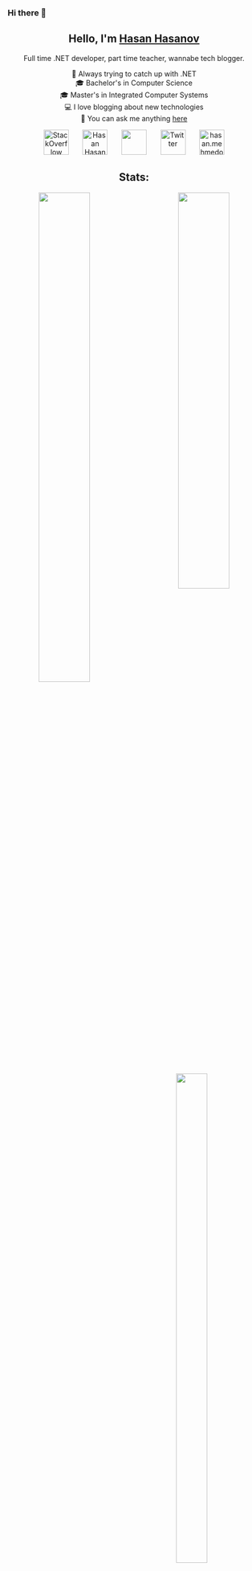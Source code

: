 ### Hi there 👋


<!--- Main title -->
<h2 align="center">
	Hello, I'm
	<b><a target="_blank" href="https://www.linkedin.com/in/hasan-hasanov-09b74166/">Hasan Hasanov</a></b>
</h2>


<!--- Description -->
<p align="center">Full time .NET developer, part time teacher, wannabe tech blogger.</p>

<p align="center">
  🏃 Always trying to catch up with .NET
  <br>
  🎓 Bachelor's in Computer Science
  <br>
  🎓 Master's in Integrated Computer Systems
  <br>
  💻 I love blogging about new technologies
  <br>
  💬 You can ask me anything <a href="https://github.com/hasan-hasanov/hasan-hasanov/issues" title="Issues">here</a>
</p>

<!--- Social Icons -->
<p align="center">
  <a href="https://stackoverflow.com/users/3833086/hasan-hasanov"><img width="50px" alt="StackOverflow" title="StackOverflow" src="/images/stackoverflow.svg"/></a>
  &#8287;&#8287;&#8287;&#8287;&#8287;
  <a href="https://hasan-hasanov.com"><img width="50px" alt="Hasan Hasanov's Blog" title="Hasan Hasanov's Blog" src="/images/web.svg"/></a>
  &#8287;&#8287;&#8287;&#8287;&#8287;
  <a href="https://www.linkedin.com/in/hasan-hasanov-09b74166" alt="LinkedIn" title="LinkedIn"><img width="50px" src="/images/linkedin.svg"/></a>
  &#8287;&#8287;&#8287;&#8287;&#8287;
  <a href="https://twitter.com/hmhasanov"><img width="50px" alt="Twitter" title="Twitter" src="/images/twitter.svg"></a>
  &#8287;&#8287;&#8287;&#8287;&#8287;
  <a href="mailto:hasan.mehmedov@gmail.com"><img width="50px" alt="hasan.mehmedov@gmail.com" title="hasan.mehmedov@gmail.com" src="/images/email.svg"/></a>
</p>


<!--- Github Stats -->
<h2 align="center">Stats:</h2>
<p align=center>
	<div align=center>
		<a href="https://github-readme-stats.vercel.app/api?username=hasan-hasanov&show_icons=true&count_private=true&hide=issues,contribs&hide_border=true&bg_color=00000000&title_color=ffb000&text_color=785ef0&icon_color=6cc644" title="Go to Source"> <img width="45%" align="left" height="50%" width="auto" src="https://github-readme-stats.vercel.app/api?username=hasan-hasanov&show_icons=true&count_private=true&hide=issues,contribs&hide_border=true&bg_color=00000000&title_color=ffb000&text_color=785ef0&icon_color=6cc644" /> </a>
		<a href="http://github-readme-streak-stats.herokuapp.com/?user=hasan-hasanov&theme=vision-friendly-dark&hide_border=true&date_format=M%20j%5B%2C%20Y%5D&background=FFFFFF00&dates=785EF0" title="Go to Source"> <img width="45%" align="right" src="http://github-readme-streak-stats.herokuapp.com/?user=hasan-hasanov&theme=vision-friendly-dark&hide_border=true&date_format=M%20j%5B%2C%20Y%5D&background=FFFFFF00&dates=785EF0" /> </a>
	</div>
	<br>
	<br>
	<br>
	<br>
	<br>
	<br>
	<br>
	<br>
	<div align=center>
		<a href="https://github-readme-stats.vercel.app/api/top-langs/?username=hasan-hasanov&layout=compact&langs_count=6&hide_border=true&bg_color=00000000&title_color=ffb000&text_color=785ef0&icon_color=6cc644"> <img align="center" width="35%" height="50%" width="auto" src="https://github-readme-stats.vercel.app/api/top-langs/?username=hasan-hasanov&layout=compact&langs_count=6&hide_border=true&bg_color=00000000&title_color=ffb000&text_color=785ef0&icon_color=6cc644" /> </a>
	</div>
</p>


<!--- Repositories -->
<h2 align="center"> Repositories: </h2>
<br />
<p align="center">
	<a href="https://github.com/hasan-hasanov/ScoopBox"> <img width="45%" align="center" src="https://github-readme-stats.vercel.app/api/pin/?username=hasan-hasanov&repo=ScoopBox&bg_color=00000000&title_color=ffb000&text_color=785ef0&icon_color=6cc644&border_color=ffb000" /> </a> <span>&nbsp;</span>
	<a href="https://github.com/hasan-hasanov/Boxer"> <img width="45%" align="center" src="https://github-readme-stats.vercel.app/api/pin/?username=hasan-hasanov&repo=Boxer&bg_color=00000000&title_color=ffb000&text_color=785ef0&icon_color=6cc644&border_color=ffb000" /> </a>
</p>
<p align="center">
	<a href="https://github.com/hasan-hasanov/AirpodsBatteryIndicator"> <img width="45%" align="center" src="https://github-readme-stats.vercel.app/api/pin/?username=hasan-hasanov&repo=AirpodsBatteryIndicator&bg_color=00000000&title_color=ffb000&text_color=785ef0&icon_color=6cc644&border_color=ffb000" /> </a> <span>&nbsp;</span>
	<a href="https://github.com/hasan-hasanov/blog-examples"> <img width="45%" align="center" src="https://github-readme-stats.vercel.app/api/pin/?username=hasan-hasanov&repo=blog-examples&bg_color=00000000&title_color=ffb000&text_color=785ef0&icon_color=6cc644&border_color=ffb000" /> </a>
</p>

## 🔥 Languages:

<p align="left"> 
    <a href="https://www.java.com" target="_blank"> <img src="https://img.icons8.com/color/48/000000/java-coffee-cup-logo.png"/ > </a>
    <a href="https://developer.mozilla.org/en-US/docs/Web/JavaScript" target="_blank"> <img src="https://img.icons8.com/color/48/000000/javascript.png"/> </a> 
    <a href="https://www.w3.org/html/" target="_blank"> <img src="https://img.icons8.com/color/48/000000/html-5.png"/> </a> 
    <a href="https://www.w3schools.com/css/" target="_blank"> <img src="https://img.icons8.com/color/48/000000/css3.png"/> </a> 
     <a href="https://www.php.net/" target="_blank"> <img src="https://www.kindpng.com/picc/m/11-118738_php-logo-png-circle-transparent-png.png" alt="express" width="48" height="48"/> </a>
    <a style="padding-right:8px;" href="https://www.mysql.com/" target="_blank"> <img src="https://img.icons8.com/fluent/50/000000/mysql-logo.png"/> </a>  
</p>

  
   
  ## ⭐️ Libraries and Frameworks:

<p align="left"> 
     <a href="https://www.tensorflow.org" target="_blank"> <img src="https://www.vectorlogo.zone/logos/tensorflow/tensorflow-icon.svg" alt="tensorflow" width="40" height="40"/> </a> 
     <a href="https://numpy.org/" target="_blank"> <img src="https://encrypted-tbn0.gstatic.com/images?q=tbn:ANd9GcS2JRr92k_oDy42tMe3RPwfU0r_5Rk_S2jwlU2WphT94jFMCRCbjASEZ7j1wbD2CPOzx6w&usqp=CAU" alt="express" width="44" height="44" / > </a>
    <a href="https://matplotlib.org/" target="_blank"> <img src="https://static.javatpoint.com/tutorial/matplotlib/images/matplotlib-tutorial.png" alt="express" width="44" height="44"/> </a> 
    <a href="https://www.anaconda.com/" target="_blank"> <img src="https://encrypted-tbn0.gstatic.com/images?q=tbn:ANd9GcToZuGFq2Tj9gvDP6Dm7w5TeYGrmCy0KOtwc8tvDsy606EmhjdsUZV_qx-RbQGhA-KDW3Y&usqp=CAU" alt="pytorch" width="48" height="48" /> </a> 
    <a href="https://seaborn.pydata.org/" target="_blank"> <img src="https://pbs.twimg.com/media/EhGuwXWXgAEERcn.png" alt="express" width="44" height="44"/> </a> 
    <a href="https://scikit-learn.org/" target="_blank"> <img src="https://upload.wikimedia.org/wikipedia/commons/0/05/Scikit_learn_logo_small.svg" alt="scikit_learn" width="40" height="40"/> </a>
    <a href="https://pytorch.org/" target="_blank"> <img src="https://www.vectorlogo.zone/logos/pytorch/pytorch-icon.svg" alt="pytorch" width="40" height="40"/> </a> 
    <a href="https://getbootstrap.com" target="_blank"> <img src="https://img.icons8.com/color/48/000000/bootstrap.png"/> </a> 
     <a href="https://pandas.pydata.org/" target="_blank"> <img src="https://pandas.pydata.org/static/img/pandas_mark.svg" alt="express" width="44" height="44"/> </a>
  <a href="https://www.scipy.org/"> <img src="https://miro.medium.com/max/400/1*ejeltApvDzDBB9izIwnyiQ.png" width="40" height="40"/> </a>
     <a href="https://spacy.io/" target="_blank"> <img src="https://pbs.twimg.com/profile_images/699256981287100416/7-7zis8f_400x400.png" alt="pytorch" width="40" height="40"/> </a> 
    <a href="https://keras.io/" target="_blank"> <img src="https://upload.wikimedia.org/wikipedia/commons/thumb/a/ae/Keras_logo.svg/1200px-Keras_logo.svg.png" alt="pytorch" width="40" height="40"/> </a>   
    <a href="https://opencv.org/" target="_blank"> <img src="https://www.kindpng.com/picc/m/376-3766513_opencv-icon-hd-png-download.png" alt="pytorch" width="44" height="40"/> </a> 
</p>

  
  
   ##  💥  Tools, IDEs and Softwares:

<p align="left"> 
    <a href="https://www.spyder-ide.org/" target="_blank"> <img src="https://encrypted-tbn0.gstatic.com/images?q=tbn:ANd9GcRG4nmLnUDqDJMNYnvoIw2LrMP67vPbDNngRztSxwDftPQ7Hjk6gtHYIOwjQuCU0CILeT8&usqp=CAU" alt="express" width="43" height="40" /> </a> 
    <a href="https://atom.io/"> <img src="https://img-premium.flaticon.com/png/512/3074/premium/3074119.png?token=exp=1626555999~hmac=2a1e95b7621c0c776e6670eedc9de410" alt="express" width="44" height="44"/ > </a>
    <a href="https://jupyter.org/" target="_blank"> <img src="https://encrypted-tbn0.gstatic.com/images?q=tbn:ANd9GcRTQfO8XdRaElU-oiMX4jJFWjNO56ihBj8vLWl-8tZR0xFr4LL4nfzfXWLVCFeOjsGAZF4&usqp=CAU" alt="express" width="44" height="44"/> </a> 
  <a href="https://colab.research.google.com/notebooks/intro.ipynb?utm_source=scs-index#recent=true" target="_blank"> <img src="https://miro.medium.com/max/1042/1*L2u_koKpa1lcjvB8DEDHsg.jpeg" alt="express" width="44" height="44"/> </a> 
   <a href="https://www.codeblocks.org/" target="_blank"> <img src="https://1.bp.blogspot.com/-h9D36wzWc1E/WRHtrvRXlyI/AAAAAAAABPI/3MGZ1bpRPTYYxFWOkV-QwsXzY9klH-84gCLcB/s400/code%2Bblock%2Blogo.jpg" alt="express" width="43" height="40" /> </a> 
  <a href="https://www.jetbrains.com/pycharm/"> <img src="https://miro.medium.com/max/1200/1*6Dhu1H4t028lOGbaZuyRCw.png" alt="express" width="43" height="40" /> </a>
  <a href="https://www.eclipse.org/ide/"> <img src="https://encrypted-tbn0.gstatic.com/images?q=tbn:ANd9GcR5EUljSTU4Bl9jRgp5L0v7TUAlB-Ntl0EAIq_FSaofQ7tfCiVrbVW2Bs_24-UPCnRYVBE&usqp=CAU" alt="express" width="40" height="40" /> </a>
  <a href="https://powerbi.microsoft.com/en-us/" target="_blank"> <img src="https://d11wkw82a69pyn.cloudfront.net/wm-reply/siteassets/images/power%20bi.png" alt="express" width="43" height="40" /> </a>  
  <a href="https://uneecops.com/lpage/tableau-software-landing-page/?lead=Marketing%20Team&data=Pay%20per%20Click%20Ads&leadtype=BI&service=Tableau&utm_term=tablu&utm_campaign=Tableau+BI&utm_source=adwords&utm_medium=ppc&hsa_acc=8552612374&hsa_cam=1615962432&hsa_grp=61145525276&hsa_ad=518466757380&hsa_src=g&hsa_tgt=kwd-301142873929&hsa_kw=tablu&hsa_mt=e&hsa_net=adwords&hsa_ver=3&gclid=Cj0KCQjw_8mHBhClARIsABfFgpjsZ7xm6kFh91pMncn7q1OAIqVApO9Uae5JTl9YNamEy5dnCO3C9TQaAmS_EALw_wcB" target="_blank"> <img src="https://logowik.com/content/uploads/images/tableau-software.jpg" alt="express" width="43" height="37" /> </a> 
  <a href="https://www.mathworks.com/products/matlab.html"> <img src="https://img.stackshare.io/service/1214/h5g3etjnacmazg8oq17z.jpeg" alt="express" width="43" height="37" /></a>
  <a href="https://tzutalin.github.io/labelImg/"> <img src="https://i0.wp.com/neptune.ai/wp-content/uploads/LabelImg-logo.png?resize=192%2C192&ssl=1" alt="express" width="40" height="40" /> </a>
